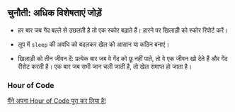 ## चुनौती: अधिक विशेषताएं जोड़ें

+ हर बार जब गेंद बल्ले से उछलती है तो एक स्कोर बढ़ाते हैं। हारने पर खिलाड़ी को स्कोर रिपोर्ट करें।

+ लूप में `sleep` की अवधि को बदलकर खेल को आसान या कठिन बनाएं।

+ खिलाड़ी को तीन जीवन दें: प्रत्येक बार जब वे गेंद को छू नहीं पाते, तो वे एक जीवन खो देते हैं और गेंद रीसेट करती है। एक बार जब सभी जान चली जाती है, तो खेल समाप्त हो जाता है।

### Hour of Code
[मैंने अपना Hour of Code पूरा कर लिया है!](https://code.org/api/hour/finish)
